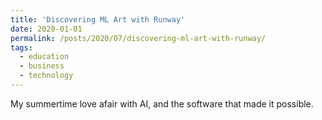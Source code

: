 ```yaml
---
title: 'Discovering ML Art with Runway'
date: 2020-01-01
permalink: /posts/2020/07/discovering-ml-art-with-runway/
tags:
  - education
  - business
  - technology
---
```


My summertime love afair with AI, and the software that made it possible. 
